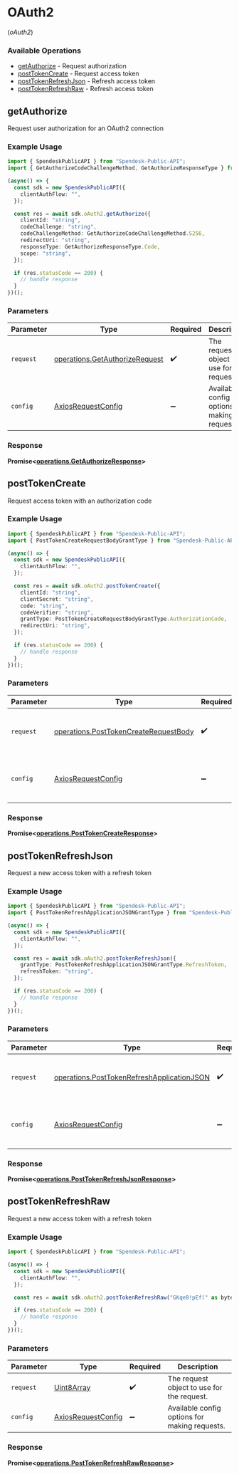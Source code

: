 # OAuth2
(*oAuth2*)

### Available Operations

* [getAuthorize](#getauthorize) - Request authorization
* [postTokenCreate](#posttokencreate) - Request access token
* [postTokenRefreshJson](#posttokenrefreshjson) - Refresh access token
* [postTokenRefreshRaw](#posttokenrefreshraw) - Refresh access token

## getAuthorize

Request user authorization for an OAuth2 connection

### Example Usage

```typescript
import { SpendeskPublicAPI } from "Spendesk-Public-API";
import { GetAuthorizeCodeChallengeMethod, GetAuthorizeResponseType } from "Spendesk-Public-API/dist/sdk/models/operations";

(async() => {
  const sdk = new SpendeskPublicAPI({
    clientAuthFlow: "",
  });

  const res = await sdk.oAuth2.getAuthorize({
    clientId: "string",
    codeChallenge: "string",
    codeChallengeMethod: GetAuthorizeCodeChallengeMethod.S256,
    redirectUri: "string",
    responseType: GetAuthorizeResponseType.Code,
    scope: "string",
  });

  if (res.statusCode == 200) {
    // handle response
  }
})();
```

### Parameters

| Parameter                                                                        | Type                                                                             | Required                                                                         | Description                                                                      |
| -------------------------------------------------------------------------------- | -------------------------------------------------------------------------------- | -------------------------------------------------------------------------------- | -------------------------------------------------------------------------------- |
| `request`                                                                        | [operations.GetAuthorizeRequest](../../models/operations/getauthorizerequest.md) | :heavy_check_mark:                                                               | The request object to use for the request.                                       |
| `config`                                                                         | [AxiosRequestConfig](https://axios-http.com/docs/req_config)                     | :heavy_minus_sign:                                                               | Available config options for making requests.                                    |


### Response

**Promise<[operations.GetAuthorizeResponse](../../models/operations/getauthorizeresponse.md)>**


## postTokenCreate

Request access token with an authorization code

### Example Usage

```typescript
import { SpendeskPublicAPI } from "Spendesk-Public-API";
import { PostTokenCreateRequestBodyGrantType } from "Spendesk-Public-API/dist/sdk/models/operations";

(async() => {
  const sdk = new SpendeskPublicAPI({
    clientAuthFlow: "",
  });

  const res = await sdk.oAuth2.postTokenCreate({
    clientId: "string",
    clientSecret: "string",
    code: "string",
    codeVerifier: "string",
    grantType: PostTokenCreateRequestBodyGrantType.AuthorizationCode,
    redirectUri: "string",
  });

  if (res.statusCode == 200) {
    // handle response
  }
})();
```

### Parameters

| Parameter                                                                                      | Type                                                                                           | Required                                                                                       | Description                                                                                    |
| ---------------------------------------------------------------------------------------------- | ---------------------------------------------------------------------------------------------- | ---------------------------------------------------------------------------------------------- | ---------------------------------------------------------------------------------------------- |
| `request`                                                                                      | [operations.PostTokenCreateRequestBody](../../models/operations/posttokencreaterequestbody.md) | :heavy_check_mark:                                                                             | The request object to use for the request.                                                     |
| `config`                                                                                       | [AxiosRequestConfig](https://axios-http.com/docs/req_config)                                   | :heavy_minus_sign:                                                                             | Available config options for making requests.                                                  |


### Response

**Promise<[operations.PostTokenCreateResponse](../../models/operations/posttokencreateresponse.md)>**


## postTokenRefreshJson

Request a new access token with a refresh token

### Example Usage

```typescript
import { SpendeskPublicAPI } from "Spendesk-Public-API";
import { PostTokenRefreshApplicationJSONGrantType } from "Spendesk-Public-API/dist/sdk/models/operations";

(async() => {
  const sdk = new SpendeskPublicAPI({
    clientAuthFlow: "",
  });

  const res = await sdk.oAuth2.postTokenRefreshJson({
    grantType: PostTokenRefreshApplicationJSONGrantType.RefreshToken,
    refreshToken: "string",
  });

  if (res.statusCode == 200) {
    // handle response
  }
})();
```

### Parameters

| Parameter                                                                                                | Type                                                                                                     | Required                                                                                                 | Description                                                                                              |
| -------------------------------------------------------------------------------------------------------- | -------------------------------------------------------------------------------------------------------- | -------------------------------------------------------------------------------------------------------- | -------------------------------------------------------------------------------------------------------- |
| `request`                                                                                                | [operations.PostTokenRefreshApplicationJSON](../../models/operations/posttokenrefreshapplicationjson.md) | :heavy_check_mark:                                                                                       | The request object to use for the request.                                                               |
| `config`                                                                                                 | [AxiosRequestConfig](https://axios-http.com/docs/req_config)                                             | :heavy_minus_sign:                                                                                       | Available config options for making requests.                                                            |


### Response

**Promise<[operations.PostTokenRefreshJsonResponse](../../models/operations/posttokenrefreshjsonresponse.md)>**


## postTokenRefreshRaw

Request a new access token with a refresh token

### Example Usage

```typescript
import { SpendeskPublicAPI } from "Spendesk-Public-API";

(async() => {
  const sdk = new SpendeskPublicAPI({
    clientAuthFlow: "",
  });

  const res = await sdk.oAuth2.postTokenRefreshRaw("GKqe8!pEf(" as bytes <<<>>>);

  if (res.statusCode == 200) {
    // handle response
  }
})();
```

### Parameters

| Parameter                                                    | Type                                                         | Required                                                     | Description                                                  |
| ------------------------------------------------------------ | ------------------------------------------------------------ | ------------------------------------------------------------ | ------------------------------------------------------------ |
| `request`                                                    | [Uint8Array](../../models//.md)                              | :heavy_check_mark:                                           | The request object to use for the request.                   |
| `config`                                                     | [AxiosRequestConfig](https://axios-http.com/docs/req_config) | :heavy_minus_sign:                                           | Available config options for making requests.                |


### Response

**Promise<[operations.PostTokenRefreshRawResponse](../../models/operations/posttokenrefreshrawresponse.md)>**

